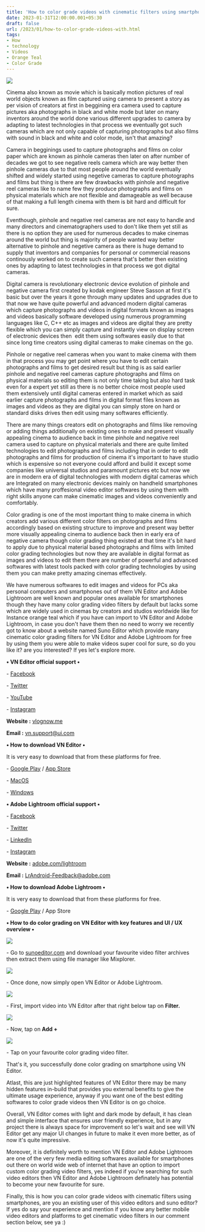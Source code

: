 ```yaml
---
title: 'How to color grade videos with cinematic filters using smartphones.'
date: 2023-01-31T12:00:00.001+05:30
draft: false
url: /2023/01/how-to-color-grade-videos-with.html
tags: 
- How
- technology
- Videos
- Orange Teal
- Color Grade
---
```


 [![](https://lh3.googleusercontent.com/-Ve7XVMwFo68/Y9gF401QoqI/AAAAAAAAQiU/-UNylGlG1pY2QSRmz69RsOpOHvxa3MxzgCNcBGAsYHQ/s1600/1675101664300764-0.png)](https://lh3.googleusercontent.com/-Ve7XVMwFo68/Y9gF401QoqI/AAAAAAAAQiU/-UNylGlG1pY2QSRmz69RsOpOHvxa3MxzgCNcBGAsYHQ/s1600/1675101664300764-0.png) 

  

Cinema also known as movie which is basically motion pictures of real world objects known as film captured using camera to present a story as per vision of creators at first in beggining era camera used to capture pictures aka photographs in black and white mode but later on many inventors around the world done various different upgrades to camera by adapting to latest technologies in that process we eventually got such cameras which are not only capable of capturing photographs but also films with sound in black and white and color mode, isn't that amazing?

  

Camera in begginings used to capture photographs and films on color paper which are known as pinhole cameras then later on after number of decades we got to see negative reels camera which are way better then pinhole cameras due to that most people around the world eventually shifted and widely started using negetive cameras to capture photographs and films but thing is there are few drawbacks with pinhole and negative reel cameras like to name few they produce photographs and films on physical materials which are not flexible and damageable as well because of that making a full length cinema with them is bit hard and difficult for sure.

  

Eventhough, pinhole and negative reel cameras are not easy to handle and many directors and cinematographers used to don't like them yet still as there is no option they are used for numerous decades to make cinemas around the world but thing is majority of people wanted way better alternative to pinhole and negetive camera as there is huge demand to supply that inventors and companies for personal or commercial reasons continously worked on to create such camera that's better then existing ones by adapting to latest technologies in that process we got digital cameras.

  

Digital camera is revolutionary electronic device evolution of pinhole and negative camera first created by kodak engineer Steve Sasson at first it's basic but over the years it gone through many updates and upgrades due to that now we have quite powerful and advanced modern digital cameras which capture photographs and videos in digital formats known as images and videos basically software developed using numerous programming languages like C, C++ etc as images and videos are digital they are pretty flexible which you can simply capture and instantly view on display screen of electronic devices then  edit them using softwares easily due to that since long time creators using digital cameras to make cinemas on the go.

  

Pinhole or negative reel cameras when you want to make cinema with them in that process you may get point where you have to edit certain photographs and films to get desired result but thing is as said earlier pinhole and negative reel cameras capture photographs and films on physical materials so editing them is not only time taking but also hard task even for a expert yet still as there is no better choice most people used them extensively until digital cameras entered in market which as said earlier capture photographs and films in digital format files known as images and videos as they are digital you can simply store on hard or standard disks drives then edit using many softwares efficiently.

  

There are many things creators edit on photographs and films like removing or adding things additionally on existing ones to make and present visually appealing cinema to audience back in time pinhole and negative reel camera used to capture on physical materials and there are quite limited technologies to edit photographs and films including that in order to edit photographs and films for production of cinema it's important to have studio which is expensive so not everyone could afford and build it except some companies like universal studios and paramount pictures etc but now we are in modern era of digital technologies with modern digital cameras which are Integrated on many electronic devices mainly on handheld smartphones which have many proffesional video editor softwares by using them with right skills anyone can make cinematic images and videos conveniently and comfortably.

  

Color grading is one of the most important thing to make cinema in which creators add various different color filters on photographs and films accordingly based on existing structure to improve and present way better more visually appealing cinema to audience back then in early era of negative camera though color grading thing existed at that time it's bit hard to apply due to physical material based photographs and films with limited color grading technologies but now they are available in digital format as images and videos to edit them there are number of powerful and advanced softwares with latest tools packed with color grading technologies by using them you can make pretty amazing cinemas effectively.

  

We have numerous softwares to edit images and videos for PCs aka personal computers and smartphones out of them VN Editor and Adobe Lightroom are well known and popular ones available for smartphones though they have many color grading video filters by default but lacks some which are widely used in cinemas by creators and studios worldwide like for Instance orange teal which if you have can import to VN Editor and Adobe Lightroom, in case you don't have them then no need to worry we recently got to know about a website named Suno Editor which provide many cinematic color grading filters for VN Editor and Adobe Lightroom for free by using them you were able to make videos super cool for sure, so do you like it? are you interested? If yes let's explore more.

  

**• VN Editor official support •**

\- [Facebook](https://www.facebook.com/VlogNowApp)

\- [Twitter](https://twitter.com/VNVideoEditor)

\- [YouTube](https://www.youtube.com/channel/UCwVeTJvN3wqCecJcNE1cygQ)

\- [Instagram](https://www.instagram.com/vnvideoeditor/)

**Website :** [vlognow.me](http://vlognow.me)

**Email :** [vn.support@ui.com](mailto:vn.support@ui.com)

**• How to download VN Editor •**

  

It is very easy to download that from these platforms for free.

  

\- [Google Play](https://play.google.com/store/apps/details?id=com.frontrow.vlog) / [App Store](https://apps.apple.com/us/app/vn-video-editor/id1343581380)

\- [MacOS](https://apps.apple.com/us/app/vn/id1494451650)

\- [Windows](https://www.notion.so/uid/How-to-Download-VN-Video-Editor-for-Windows-332d97628ec34e55be082f55420e04bc)

  

**• Adobe Lightroom official support •**

\- [Facebook](https://www.facebook.com/adobe)

\- [Twitter](https://www.adobe.com/products/photoshop-lightroom.html#)

\- [LinkedIn](https://www.linkedin.com/company/adobe)

\- [Instagram](https://www.instagram.com/adobe/)

  

**Website :** [adobe.com/lightroom](https://www.adobe.com/products/photoshop-lightroom.html)

**Email :** [LrAndroid-Feedback@adobe.com](mailto:LrAndroid-Feedback@adobe.com)  

  

**• How to download Adobe Lightroom •**

It is very easy to download that from these platforms for free.

  

\- [Google Play](https://play.google.com/store/apps/details?id=com.adobe.lrmobile) / App Store

**• How to do color grading on VN Editor with key features and UI / UX overview •**

  

 [![](https://lh3.googleusercontent.com/-mZZvJtaZWGc/Y9t_l_UxNKI/AAAAAAAAQiw/H9b34vZLn5gUd2aQBRSo92BjABDN8URIACNcBGAsYHQ/s1600/1675329428339935-0.png)](https://lh3.googleusercontent.com/-mZZvJtaZWGc/Y9t_l_UxNKI/AAAAAAAAQiw/H9b34vZLn5gUd2aQBRSo92BjABDN8URIACNcBGAsYHQ/s1600/1675329428339935-0.png) 

  

\- Go to [sunoeditor.com](http://sunoeditor.com) and download your favourite video filter archives then extract them using file manager like Mixplorer.

  

 [![](https://lh3.googleusercontent.com/-cjhTUKtowEQ/Y9t_k7n3yKI/AAAAAAAAQis/OunSML2mXHIwzkMeVFEmLeSU9R-BcQZ7QCNcBGAsYHQ/s1600/1675329424949068-1.png)](https://lh3.googleusercontent.com/-cjhTUKtowEQ/Y9t_k7n3yKI/AAAAAAAAQis/OunSML2mXHIwzkMeVFEmLeSU9R-BcQZ7QCNcBGAsYHQ/s1600/1675329424949068-1.png) 

  

\- Once done, now simply open VN Editor or Adobe Lightroom.

  

 [![](https://lh3.googleusercontent.com/-8M3DApr8QX8/Y9t_kOimUaI/AAAAAAAAQio/E5YdiQcYCcUb6nxkgiiQx28TSms1HnayACNcBGAsYHQ/s1600/1675329390030784-2.png)](https://lh3.googleusercontent.com/-8M3DApr8QX8/Y9t_kOimUaI/AAAAAAAAQio/E5YdiQcYCcUb6nxkgiiQx28TSms1HnayACNcBGAsYHQ/s1600/1675329390030784-2.png) 

  

\- First, import video into VN Editor after that right below tap on **Filter.**

  

 [![](https://lh3.googleusercontent.com/-8E889DeIIz0/Y9t_bXEoZfI/AAAAAAAAQik/Vii7fP99h_kxZXcfFk_0R5h0NHZ5x07lQCNcBGAsYHQ/s1600/1675329387085338-3.png)](https://lh3.googleusercontent.com/-8E889DeIIz0/Y9t_bXEoZfI/AAAAAAAAQik/Vii7fP99h_kxZXcfFk_0R5h0NHZ5x07lQCNcBGAsYHQ/s1600/1675329387085338-3.png) 

  

\- Now, tap on **Add +**

 **[![](https://lh3.googleusercontent.com/-mzN2JKwzXwo/Y9t_arrpSPI/AAAAAAAAQig/sC58f92T7IUPr9UFL5IkMjJpXdevpVu-QCNcBGAsYHQ/s1600/1675329383380464-4.png)](https://lh3.googleusercontent.com/-mzN2JKwzXwo/Y9t_arrpSPI/AAAAAAAAQig/sC58f92T7IUPr9UFL5IkMjJpXdevpVu-QCNcBGAsYHQ/s1600/1675329383380464-4.png)** 

\- Tap on your favourite color grading video filter.

  

That's it, you successfully done color grading on smartphone using VN Editor.

  

Atlast, this are just highlighted features of VN Editor there may be many hidden features in-build that provides you external benefits to give the ultimate usage experience, anyway if you want one of the best editing softwares to color grade videos then VN Editor is on go choice.

  

Overall, VN Editor comes with light and dark mode by default, it has clean and simple interface that ensures user friendly experience, but in any project there is always space for improvement so let's wait and see will VN Editor get any major UI changes in future to make it even more better, as of now it's quite impressive.

  

Moreover, it is definitely worth to mention VN Editor and Adobe Lightroom are one of the very few media editing softwares available for smartphones out there on world wide web of internet that have an option to import custom color grading video filters, yes indeed if you're searching for such video editors then VN Editor and Adobe Lightroom definately has potential to become your new favourite for sure.

  

Finally, this is how you can color grade videos with cinematic filters using smartphones, are you an existing user of this video editors and suno editor? If yes do say your experience and mention if you know any better mobile video editors and platforms to get cinematic video filters in our comment section below, see ya :)